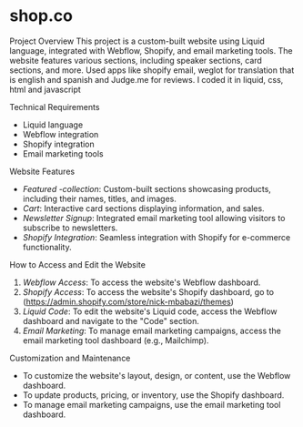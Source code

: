 # shop.co
Project Overview
This project is a custom-built website using Liquid language, integrated with Webflow, Shopify, and email marketing tools. The website features various sections, including speaker sections, card sections, and more. Used apps like shopify email, weglot for translation that is english and spanish and Judge.me for reviews. I coded it in liquid, css, html and javascript

Technical Requirements
- Liquid language
- Webflow integration
- Shopify integration
- Email marketing tools

Website Features
- *Featured -collection*: Custom-built sections showcasing products, including their names, titles, and images.
- *Cart*: Interactive card sections displaying information, and sales.
- *Newsletter Signup*: Integrated email marketing tool allowing visitors to subscribe to newsletters.
- *Shopify Integration*: Seamless integration with Shopify for e-commerce functionality.

How to Access and Edit the Website
1. *Webflow Access*: To access the website's Webflow dashboard.
2. *Shopify Access*: To access the website's Shopify dashboard, go to (https://admin.shopify.com/store/nick-mbabazi/themes)
3. *Liquid Code*: To edit the website's Liquid code, access the Webflow dashboard and navigate to the "Code" section.
4. *Email Marketing*: To manage email marketing campaigns, access the email marketing tool dashboard (e.g., Mailchimp).

Customization and Maintenance
- To customize the website's layout, design, or content, use the Webflow dashboard.
- To update products, pricing, or inventory, use the Shopify dashboard.
- To manage email marketing campaigns, use the email marketing tool dashboard.
